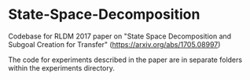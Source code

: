 # State-Space-Decomposition
Codebase for RLDM 2017 paper on "State Space Decomposition and Subgoal Creation for Transfer" (https://arxiv.org/abs/1705.08997)

The code for experiments described in the paper are in separate folders within the experiments directory. 
